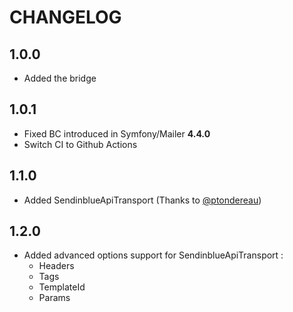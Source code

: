 CHANGELOG
=========

1.0.0
-----

*   Added the bridge

1.0.1
-----

*   Fixed BC introduced in Symfony/Mailer **4.4.0**
*   Switch CI to Github Actions
 
1.1.0
-----

*   Added SendinblueApiTransport (Thanks to [@ptondereau](https://github.com/ptondereau))

1.2.0
-----

*   Added advanced options support for SendinblueApiTransport :
    *   Headers
    *   Tags
    *   TemplateId
    *   Params
